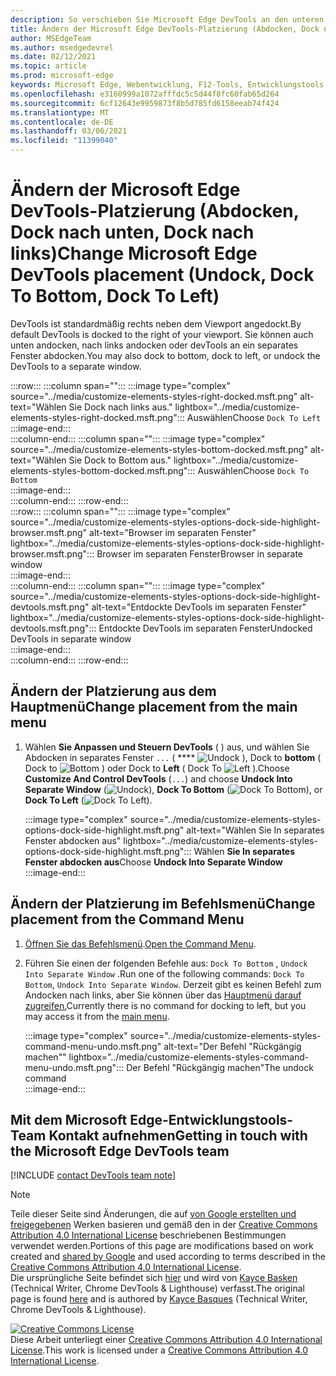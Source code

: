 ```yaml
---
description: So verschieben Sie Microsoft Edge DevTools an den unteren oder linken Rand Ihres Viewports oder in ein separates Fenster.
title: Ändern der Microsoft Edge DevTools-Platzierung (Abdocken, Dock nach unten, Dock nach links)
author: MSEdgeTeam
ms.author: msedgedevrel
ms.date: 02/12/2021
ms.topic: article
ms.prod: microsoft-edge
keywords: Microsoft Edge, Webentwicklung, F12-Tools, Entwicklungstools
ms.openlocfilehash: e3160999a1072afffdc5c5d44f8fc60fab65d264
ms.sourcegitcommit: 6cf12643e9959873f8b5d785fd6158eeab74f424
ms.translationtype: MT
ms.contentlocale: de-DE
ms.lasthandoff: 03/06/2021
ms.locfileid: "11399040"
---
```

<!-- Copyright Kayce Basques 

   Licensed under the Apache License, Version 2.0 (the "License");
   you may not use this file except in compliance with the License.
   You may obtain a copy of the License at

       https://www.apache.org/licenses/LICENSE-2.0

   Unless required by applicable law or agreed to in writing, software
   distributed under the License is distributed on an "AS IS" BASIS,
   WITHOUT WARRANTIES OR CONDITIONS OF ANY KIND, either express or implied.
   See the License for the specific language governing permissions and
   limitations under the License.  -->

# <a name="change-microsoft-edge-devtools-placement-undock-dock-to-bottom-dock-to-left"></a><span data-ttu-id="f494b-104">Ändern der Microsoft Edge DevTools-Platzierung (Abdocken, Dock nach unten, Dock nach links)</span><span class="sxs-lookup"><span data-stu-id="f494b-104">Change Microsoft Edge DevTools placement (Undock, Dock To Bottom, Dock To Left)</span></span>  

<span data-ttu-id="f494b-105">DevTools ist standardmäßig rechts neben dem Viewport angedockt.</span><span class="sxs-lookup"><span data-stu-id="f494b-105">By default DevTools is docked to the right of your viewport.</span></span>  <span data-ttu-id="f494b-106">Sie können auch unten andocken, nach links andocken oder devTools an ein separates Fenster abdocken.</span><span class="sxs-lookup"><span data-stu-id="f494b-106">You may also dock to bottom, dock to left, or undock the DevTools to a separate window.</span></span>  

:::row:::
   :::column span="":::
      :::image type="complex" source="../media/customize-elements-styles-right-docked.msft.png" alt-text="Wählen Sie Dock nach links aus." lightbox="../media/customize-elements-styles-right-docked.msft.png":::
         <span data-ttu-id="f494b-108">Auswählen</span><span class="sxs-lookup"><span data-stu-id="f494b-108">Choose</span></span> `Dock To Left`  
      :::image-end:::  
   :::column-end:::
   :::column span="":::
      :::image type="complex" source="../media/customize-elements-styles-bottom-docked.msft.png" alt-text="Wählen Sie Dock to Bottom aus." lightbox="../media/customize-elements-styles-bottom-docked.msft.png":::
         <span data-ttu-id="f494b-110">Auswählen</span><span class="sxs-lookup"><span data-stu-id="f494b-110">Choose</span></span> `Dock To Bottom`  
      :::image-end:::  
   :::column-end:::
:::row-end:::  
:::row:::
   :::column span="":::
      :::image type="complex" source="../media/customize-elements-styles-options-dock-side-highlight-browser.msft.png" alt-text="Browser im separaten Fenster" lightbox="../media/customize-elements-styles-options-dock-side-highlight-browser.msft.png":::
         <span data-ttu-id="f494b-112">Browser im separaten Fenster</span><span class="sxs-lookup"><span data-stu-id="f494b-112">Browser in separate window</span></span>  
      :::image-end:::  
   :::column-end:::
   :::column span="":::
      :::image type="complex" source="../media/customize-elements-styles-options-dock-side-highlight-devtools.msft.png" alt-text="Entdockte DevTools im separaten Fenster" lightbox="../media/customize-elements-styles-options-dock-side-highlight-devtools.msft.png":::
         <span data-ttu-id="f494b-114">Entdockte DevTools im separaten Fenster</span><span class="sxs-lookup"><span data-stu-id="f494b-114">Undocked DevTools in separate window</span></span>  
      :::image-end:::  
   :::column-end:::
:::row-end:::  

## <a name="change-placement-from-the-main-menu"></a><span data-ttu-id="f494b-115">Ändern der Platzierung aus dem Hauptmenü</span><span class="sxs-lookup"><span data-stu-id="f494b-115">Change placement from the main menu</span></span>  

1.  <span data-ttu-id="f494b-116">Wählen **Sie Anpassen und Steuern DevTools** \( \) aus, und wählen Sie Abdocken in separates Fenster `...` \( \*\*\*\* ![ Undock ][ImageUndockIcon] \), Dock to **bottom** \( Dock to ![ Bottom ][ImageBottomIcon] \) oder Dock to **Left** \( Dock To ![ Left ][ImageLeftIcon] \).</span><span class="sxs-lookup"><span data-stu-id="f494b-116">Choose **Customize And Control DevTools** \(`...`\) and choose **Undock Into Separate Window** \(![Undock][ImageUndockIcon]\), **Dock To Bottom** \(![Dock To Bottom][ImageBottomIcon]\), or **Dock To Left** \(![Dock To Left][ImageLeftIcon]\).</span></span>  
    
    :::image type="complex" source="../media/customize-elements-styles-options-dock-side-highlight.msft.png" alt-text="Wählen Sie In separates Fenster abdocken aus" lightbox="../media/customize-elements-styles-options-dock-side-highlight.msft.png":::
       <span data-ttu-id="f494b-118">Wählen **Sie In separates Fenster abdocken aus**</span><span class="sxs-lookup"><span data-stu-id="f494b-118">Choose **Undock Into Separate Window**</span></span>  
    :::image-end:::  
    
## <a name="change-placement-from-the-command-menu"></a><span data-ttu-id="f494b-119">Ändern der Platzierung im Befehlsmenü</span><span class="sxs-lookup"><span data-stu-id="f494b-119">Change placement from the Command Menu</span></span>  

1.  <span data-ttu-id="f494b-120">[Öffnen Sie das Befehlsmenü][DevtoolsCommandMenu].</span><span class="sxs-lookup"><span data-stu-id="f494b-120">[Open the Command Menu][DevtoolsCommandMenu].</span></span>  
1.  <span data-ttu-id="f494b-121">Führen Sie einen der folgenden Befehle aus: `Dock To Bottom` , `Undock Into Separate Window` .</span><span class="sxs-lookup"><span data-stu-id="f494b-121">Run one of the following commands: `Dock To Bottom`, `Undock Into Separate Window`.</span></span>  <span data-ttu-id="f494b-122">Derzeit gibt es keinen Befehl zum Andocken nach links, aber Sie können über das [Hauptmenü darauf zugreifen.](#change-placement-from-the-main-menu)</span><span class="sxs-lookup"><span data-stu-id="f494b-122">Currently there is no command for docking to left, but you may access it from the [main menu](#change-placement-from-the-main-menu).</span></span>  
    
    :::image type="complex" source="../media/customize-elements-styles-command-menu-undo.msft.png" alt-text="Der Befehl "Rückgängig machen"" lightbox="../media/customize-elements-styles-command-menu-undo.msft.png":::
       <span data-ttu-id="f494b-124">Der Befehl "Rückgängig machen"</span><span class="sxs-lookup"><span data-stu-id="f494b-124">The undock command</span></span>  
    :::image-end:::  
    
## <a name="getting-in-touch-with-the-microsoft-edge-devtools-team"></a><span data-ttu-id="f494b-125">Mit dem Microsoft Edge-Entwicklungstools-Team Kontakt aufnehmen</span><span class="sxs-lookup"><span data-stu-id="f494b-125">Getting in touch with the Microsoft Edge DevTools team</span></span>  

[!INCLUDE [contact DevTools team note](../includes/contact-devtools-team-note.md)]  

<!-- image links -->  

[ImageUndockIcon]: ../media/undock-icon.msft.png  
[ImageBottomIcon]: ../media/bottom-icon.msft.png  
[ImageLeftIcon]: ../media/left-icon.msft.png  

<!-- links -->  

[DevtoolsCommandMenu]: ../command-menu/index.md "Ausführen von Befehlen mit dem Microsoft Edge DevTools Command-Menü | Microsoft Docs"  

> [!NOTE]
> <span data-ttu-id="f494b-127">Teile dieser Seite sind Änderungen, die auf [von Google erstellten und freigegebenen][GoogleSitePolicies] Werken basieren und gemäß den in der [Creative Commons Attribution 4.0 International License][CCA4IL] beschriebenen Bestimmungen verwendet werden.</span><span class="sxs-lookup"><span data-stu-id="f494b-127">Portions of this page are modifications based on work created and [shared by Google][GoogleSitePolicies] and used according to terms described in the [Creative Commons Attribution 4.0 International License][CCA4IL].</span></span>  
> <span data-ttu-id="f494b-128">Die ursprüngliche Seite befindet sich [hier](https://developers.google.com/web/tools/chrome-devtools/customize/placement) und wird von [Kayce Basken][KayceBasques] \(Technical Writer, Chrome DevTools \& Lighthouse\) verfasst.</span><span class="sxs-lookup"><span data-stu-id="f494b-128">The original page is found [here](https://developers.google.com/web/tools/chrome-devtools/customize/placement) and is authored by [Kayce Basques][KayceBasques] \(Technical Writer, Chrome DevTools \& Lighthouse\).</span></span>  

[![Creative Commons License][CCby4Image]][CCA4IL]  
<span data-ttu-id="f494b-130">Diese Arbeit unterliegt einer [Creative Commons Attribution 4.0 International License][CCA4IL].</span><span class="sxs-lookup"><span data-stu-id="f494b-130">This work is licensed under a [Creative Commons Attribution 4.0 International License][CCA4IL].</span></span>  

[CCA4IL]: https://creativecommons.org/licenses/by/4.0  
[CCby4Image]: https://i.creativecommons.org/l/by/4.0/88x31.png  
[GoogleSitePolicies]: https://developers.google.com/terms/site-policies  
[KayceBasques]: https://developers.google.com/web/resources/contributors/kaycebasques  
